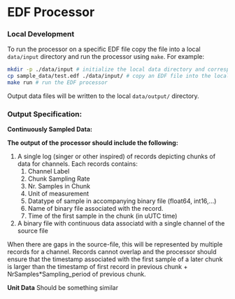 # EDF Processor

### Local Development
To run the processor on a specific EDF file copy the file into a local
`data/input` directory and run the processor using `make`. For example:

```bash
mkdir -p ./data/input # initialize the local data directory and corresponding input sub-directory
cp sample_data/test.edf ./data/input/ # copy an EDF file into the local data input directory
make run # run the EDF processor
```

Output data files will be written to the local `data/output/` directory.

### Output Specification:

**Continuously Sampled Data:**

**The output of the processor should include the following:**
1. A single log (singer or other inspired) of records depicting chunks of data for channels. Each records contains:
   1. Channel Label
   2. Chunk Sampling Rate
   3. Nr. Samples in Chunk
   4. Unit of measurement
   5. Datatype of sample in accompanying binary file (float64, int16,...)
   6. Name of binary file associated with the record.
   7. Time of the first sample in the chunk (in uUTC time)
2. A binary file with continuous data associatd with a single channel of the source file

When there are gaps in the source-file, this will be represented by multiple records for a channel. Records cannot overlap
and the processor should ensure that the timestamp associated with the first sample of a later chunk is larger than 
the timestamp of first record in previous chunk + NrSamples*Sampling_period of previous chunk.


**Unit Data**
Should be something similar
